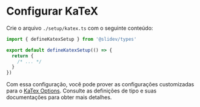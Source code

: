 # Configurar KaTeX

<Environment type="node" />

Crie o arquivo `./setup/katex.ts` com o seguinte conteúdo:

```ts
import { defineKatexSetup } from '@slidev/types'

export default defineKatexSetup(() => {
  return {
    /* ... */
  }
})
```

Com essa configuração, você pode prover as configurações customizadas para o [KaTex Options](https://katex.org/docs/options.html). Consulte as definições de tipo e suas documentações para obter mais detalhes.

